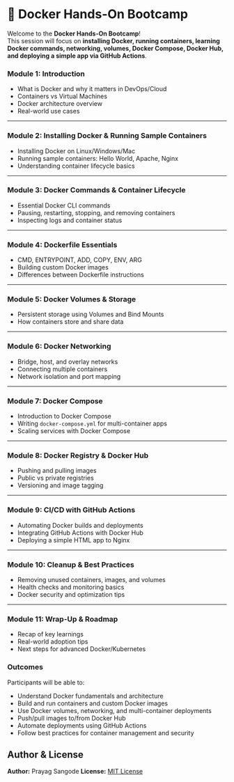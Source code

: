 # 🐳 Docker Hands-On Bootcamp

Welcome to the **Docker Hands-On Bootcamp**!  
This session will focus on **installing Docker, running containers, learning Docker commands, networking, volumes, Docker Compose, Docker Hub, and deploying a simple app via GitHub Actions**.


### Module 1: Introduction

* What is Docker and why it matters in DevOps/Cloud
* Containers vs Virtual Machines
* Docker architecture overview
* Real-world use cases

---

### Module 2: Installing Docker & Running Sample Containers

* Installing Docker on Linux/Windows/Mac
* Running sample containers: Hello World, Apache, Nginx
* Understanding container lifecycle basics

---

### Module 3: Docker Commands & Container Lifecycle

* Essential Docker CLI commands
* Pausing, restarting, stopping, and removing containers
* Inspecting logs and container status

---

### Module 4: Dockerfile Essentials

* CMD, ENTRYPOINT, ADD, COPY, ENV, ARG
* Building custom Docker images
* Differences between Dockerfile instructions

---

### Module 5: Docker Volumes & Storage

* Persistent storage using Volumes and Bind Mounts
* How containers store and share data

---

### Module 6: Docker Networking

* Bridge, host, and overlay networks
* Connecting multiple containers
* Network isolation and port mapping

---

### Module 7: Docker Compose

* Introduction to Docker Compose
* Writing `docker-compose.yml` for multi-container apps
* Scaling services with Docker Compose

---

### Module 8: Docker Registry & Docker Hub

* Pushing and pulling images
* Public vs private registries
* Versioning and image tagging

---

### Module 9: CI/CD with GitHub Actions

* Automating Docker builds and deployments
* Integrating GitHub Actions with Docker Hub
* Deploying a simple HTML app to Nginx

---

### Module 10: Cleanup & Best Practices

* Removing unused containers, images, and volumes
* Health checks and monitoring basics
* Docker security and optimization tips

---

### Module 11: Wrap-Up & Roadmap

* Recap of key learnings
* Real-world adoption tips
* Next steps for advanced Docker/Kubernetes


### Outcomes

Participants will be able to:

* Understand Docker fundamentals and architecture
* Build and run containers and custom Docker images
* Use Docker volumes, networking, and multi-container deployments
* Push/pull images to/from Docker Hub
* Automate deployments using GitHub Actions
* Follow best practices for container management and security

## Author & License

**Author:** Prayag Sangode
**License:** [MIT License](https://opensource.org/licenses/MIT)

